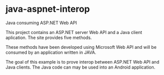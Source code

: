 java-aspnet-interop
===================

Java consuming ASP.NET Web API

This project contains an ASP.NET server Web API and a Java client aplication.
The site provides five methods. 

These methods have been developed using Microsoft Web API and will be consumed by an application written in JAVA. 

The goal of this example is to prove interop between ASP.NET Web API and Java clients.
The Java code can may be used into an Android application.
